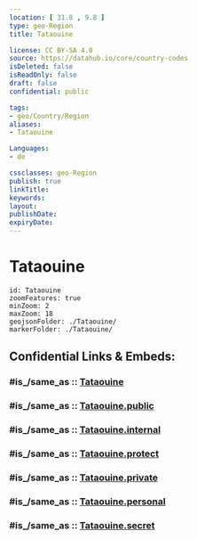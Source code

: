 ```yaml
---
location: [ 31.8 , 9.8 ] 
type: geo-Region
title: Tataouine

license: CC BY-SA 4.0
source: https://datahub.io/core/country-codes
isDeleted: false
isReadOnly: false
draft: false
confidential: public

tags:
- geo/Country/Region
aliases:
- Tataouine

Languages:
- de

cssclasses: geo-Region
publish: true
linkTitle: 
keywords: 
layout: 
publishDate: 
expiryDate: 
---
```


# Tataouine

```leaflet
id: Tataouine
zoomFeatures: true 
minZoom: 2 
maxZoom: 18
geojsonFolder: ./Tataouine/
markerFolder: ./Tataouine/
```


## Confidential Links & Embeds: 

### #is_/same_as :: [Tataouine](/_Standards/Earth/Continent/Africa/Africa~North/Tunisia/governorates~Tunisia/Tataouine.md) 

### #is_/same_as :: [Tataouine.public](/_public/Earth/Continent/Africa/Africa~North/Tunisia/governorates~Tunisia/Tataouine.public.md) 

### #is_/same_as :: [Tataouine.internal](/_internal/Earth/Continent/Africa/Africa~North/Tunisia/governorates~Tunisia/Tataouine.internal.md) 

### #is_/same_as :: [Tataouine.protect](/_protect/Earth/Continent/Africa/Africa~North/Tunisia/governorates~Tunisia/Tataouine.protect.md) 

### #is_/same_as :: [Tataouine.private](/_private/Earth/Continent/Africa/Africa~North/Tunisia/governorates~Tunisia/Tataouine.private.md) 

### #is_/same_as :: [Tataouine.personal](/_personal/Earth/Continent/Africa/Africa~North/Tunisia/governorates~Tunisia/Tataouine.personal.md) 

### #is_/same_as :: [Tataouine.secret](/_secret/Earth/Continent/Africa/Africa~North/Tunisia/governorates~Tunisia/Tataouine.secret.md)

